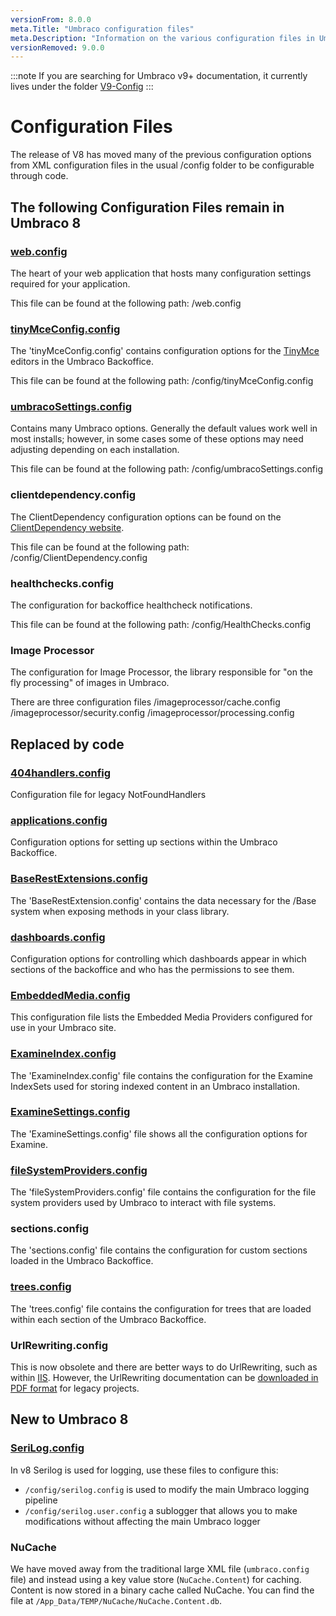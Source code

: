 ```yaml
---
versionFrom: 8.0.0
meta.Title: "Umbraco configuration files"
meta.Description: "Information on the various configuration files in Umbraco"
versionRemoved: 9.0.0
---
```


:::note
If you are searching for Umbraco v9+ documentation, it currently lives under the folder [V9-Config](../V9-Config/index.md)
:::

# Configuration Files

The release of V8 has moved many of the previous configuration options from XML configuration files in the usual /config folder to be configurable through code.

## The following Configuration Files remain in Umbraco 8

### [web.config](webconfig/)

The heart of your web application that hosts many configuration settings required for your application.

This file can be found at the following path: /web.config

### [tinyMceConfig.config](tinyMceConfig/index.md)

The 'tinyMceConfig.config' contains configuration options for the [TinyMce](https://www.tinymce.com/) editors in the Umbraco Backoffice.

This file can be found at the following path: /config/tinyMceConfig.config

### [umbracoSettings.config](umbracoSettings/index.md)

Contains many Umbraco options. Generally the default values work well in most installs; however, in some cases some of these options may need adjusting depending on each installation.

This file can be found at the following path: /config/umbracoSettings.config

### clientdependency.config

The ClientDependency configuration options can be found on the [ClientDependency website](https://github.com/Shandem/ClientDependency/wiki/Configuration).

This file can be found at the following path: /config/ClientDependency.config

### healthchecks.config

The configuration for backoffice healthcheck notifications.

This file can be found at the following path: /config/HealthChecks.config

### Image Processor

The configuration for Image Processor, the library responsible for "on the fly processing" of images in Umbraco.

There are three configuration files
/imageprocessor/cache.config
/imageprocessor/security.config
/imageprocessor/processing.config

## Replaced by code

### [404handlers.config](404handlers/index.md)

Configuration file for legacy NotFoundHandlers

### [applications.config](applications/index.md)

Configuration options for setting up sections within the Umbraco Backoffice.

### [BaseRestExtensions.config](BaseRestExtensions/index.md)

The 'BaseRestExtension.config' contains the data necessary for the /Base system when exposing methods in your class library.

### [dashboards.config](dashboard/index.md)

Configuration options for controlling which dashboards appear in which sections of the backoffice and who has the permissions to see them.

### [EmbeddedMedia.config](EmbeddedMedia/index.md)

This configuration file lists the Embedded Media Providers configured for use in your Umbraco site.

### [ExamineIndex.config](ExamineIndex/index.md)

The 'ExamineIndex.config' file contains the configuration for the Examine IndexSets used for storing indexed content in an Umbraco installation.

### [ExamineSettings.config](ExamineSettings)

The 'ExamineSettings.config' file shows all the configuration options for Examine.

### [fileSystemProviders.config](fileSystemProviders/index.md)

The 'fileSystemProviders.config' file contains the configuration for the file system providers used by Umbraco to interact with file systems.

### sections.config

The 'sections.config' file contains the configuration for custom sections loaded in the Umbraco Backoffice.

### [trees.config](trees/index.md)

The 'trees.config' file contains the configuration for trees that are loaded within each section of the Umbraco Backoffice.

### UrlRewriting.config

This is now obsolete and there are better ways to do UrlRewriting, such as within [IIS](https://docs.microsoft.com/en-us/iis/extensions/url-rewrite-module/creating-rewrite-rules-for-the-url-rewrite-module). However, the UrlRewriting documentation can be [downloaded in PDF format](https://github.com/aspnetde/UrlRewritingNet/blob/master/docs/UrlRewritingNet20_English.pdf) for legacy projects.

## New to Umbraco 8

### [SeriLog.config](Serilog/index.md)

In v8 Serilog is used for logging, use these files to configure this:

* `/config/serilog.config` is used to modify the main Umbraco logging pipeline
* `/config/serilog.user.config` a sublogger that allows you to make modifications without affecting the main Umbraco logger

### NuCache

We have moved away from the traditional large XML file (`umbraco.config` file) and instead using a key value store (`NuCache.Content`) for caching. Content is now stored in a binary cache called NuCache. You can find the file at `/App_Data/TEMP/NuCache/NuCache.Content.db`.

